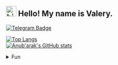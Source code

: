 ## <img src="https://user-images.githubusercontent.com/1303154/88677602-1635ba80-d120-11ea-84d8-d263ba5fc3c0.gif" width="28px" height="28px" alt="hi"> Hello! My name is Valery. 

[![Telegram Badge](https://img.shields.io/badge/-@neugomonov__v-black?style=for-the-badge&labelColor=black&logo=telegram&logoColor=0088cc&link=https://t.me/neugomonov_v)](https://t.me/neugomonov_v)

[![Top Langs](https://github-readme-stats.vercel.app/api/top-langs/?username=neugomonov&theme=dark&hide_border=true&layout=compact&border_radius=25)](https://github.com/neugomonov/github-readme-stats)  
[![Anub'arak's GitHub stats](https://github-readme-stats.vercel.app/api?username=neugomonov&show_icons=true&theme=dark&hide_border=true&border_radius=25&icon_color=blue)](https://github.com/neugomonov/github-readme-stats)  


<details>
<summary>
  Fun
</summary>

<br/>

I do like code  

![visitors](https://visitor-badge.glitch.me/badge?page_id=neugomonov.neugomonov&left_color=black&right_color=blue)  

Thank you for reading
</details>

